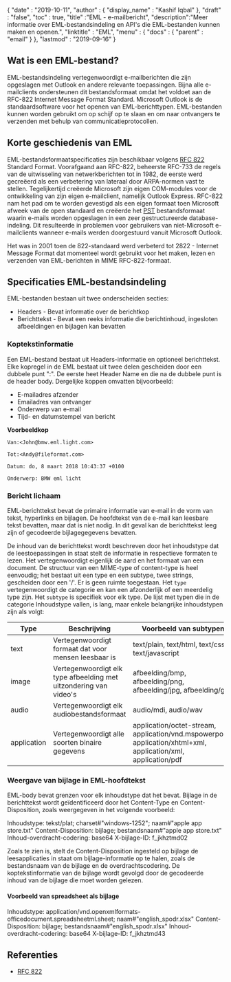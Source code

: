 {
  "date" : "2019-10-11",
  "author" : {
    "display_name" : "Kashif Iqbal"
},
  "draft" : "false",
  "toc" : true,
  "title" :"EML - e-mailbericht",
  "description":"Meer informatie over EML-bestandsindeling en API's die EML-bestanden kunnen maken en openen.",
  "linktitle" : "EML",
  "menu" : {
    "docs" : {
      "parent" : "email"
}
},
  "lastmod" : "2019-09-16"
}

## Wat is een EML-bestand?

EML-bestandsindeling vertegenwoordigt e-mailberichten die zijn opgeslagen met Outlook en andere relevante toepassingen. Bijna alle e-mailclients ondersteunen dit bestandsformaat omdat het voldoet aan de RFC-822 Internet Message Format Standard. Microsoft Outlook is de standaardsoftware voor het openen van EML-berichttypen. EML-bestanden kunnen worden gebruikt om op schijf op te slaan en om naar ontvangers te verzenden met behulp van communicatieprotocollen.

## Korte geschiedenis van EML

EML-bestandsformaatspecificaties zijn beschikbaar volgens [RFC 822](https://www.ietf.org/rfc/rfc0822.txt) Standard Format. Voorafgaand aan RFC-822, beheerste RFC-733 de regels van de uitwisseling van netwerkberichten tot in 1982, de eerste werd gecreëerd als een verbetering van lateraal door ARPA-normen vast te stellen. Tegelijkertijd creëerde Microsoft zijn eigen COM-modules voor de ontwikkeling van zijn eigen e-mailclient, namelijk Outlook Express. RFC-822 nam het pad om te worden gevestigd als een eigen formaat toen Microsoft afweek van de open standaard en creëerde het [PST](/nl/email/pst/) bestandsformaat waarin e-mails worden opgeslagen in een zeer gestructureerde database-indeling. Dit resulteerde in problemen voor gebruikers van niet-Microsoft e-mailclients wanneer e-mails werden doorgestuurd vanuit Microsoft Outlook.

Het was in 2001 toen de 822-standaard werd verbeterd tot 2822 - Internet Message Format dat momenteel wordt gebruikt voor het maken, lezen en verzenden van EML-berichten in MIME RFC-822-formaat.

## Specificaties EML-bestandsindeling

EML-bestanden bestaan uit twee onderscheiden secties:

* Headers - Bevat informatie over de berichtkop
* Berichttekst - Bevat een reeks informatie die berichtinhoud, ingesloten afbeeldingen en bijlagen kan bevatten

### Koptekstinformatie ###

Een EML-bestand bestaat uit Headers-informatie en optioneel berichttekst. Elke kopregel in de EML bestaat uit twee delen gescheiden door een dubbele punt ":". De eerste heet Header Name en die na de dubbele punt is de header body. Dergelijke koppen omvatten bijvoorbeeld:

* E-mailadres afzender
* Emailadres van ontvanger
* Onderwerp van e-mail
* Tijd- en datumstempel van bericht

**Voorbeeldkop**

```
Van:<John@bmw.eml.light.com>

Tot:<Andy@fileformat.com>

Datum: do, 8 maart 2018 10:43:37 +0100

Onderwerp: BMW eml licht
```

### Bericht lichaam ###

EML-berichttekst bevat de primaire informatie van e-mail in de vorm van tekst, hyperlinks en bijlagen. De hoofdtekst van de e-mail kan leesbare tekst bevatten, maar dat is niet nodig. In dit geval kan de berichttekst leeg zijn of gecodeerde bijlagegegevens bevatten.

De inhoud van de berichttekst wordt beschreven door het inhoudstype dat de leestoepassingen in staat stelt de informatie in respectieve formaten te lezen. Het vertegenwoordigt eigenlijk de aard en het formaat van een document. De structuur van een MIME-type of content-type is heel eenvoudig; het bestaat uit een type en een subtype, twee strings, gescheiden door een '/'. Er is geen ruimte toegestaan. Het `type` vertegenwoordigt de categorie en kan een afzonderlijk of een meerdelig type zijn. Het `subtype` is specifiek voor elk type. De lijst met typen die in de categorie Inhoudstype vallen, is lang, maar enkele belangrijke inhoudstypen zijn als volgt:


|**Type**|**Beschrijving**|**Voorbeeld van subtypen**
---|---|---|
|text|Vertegenwoordigt formaat dat voor mensen leesbaar is|text/plain, text/html, text/css, text/javascript
|image|Vertegenwoordigt elk type afbeelding met uitzondering van video's|afbeelding/bmp, afbeelding/png, afbeelding/jpg, afbeelding/gif
|audio|Vertegenwoordigt elk audiobestandsformaat|audio/mdi, audio/wav
|application|Vertegenwoordigt alle soorten binaire gegevens|application/octet-stream, application/vnd.mspowerpoint, application/xhtml+xml, application/xml, application/pdf

### Weergave van bijlage in EML-hoofdtekst ###

EML-body bevat grenzen voor elk inhoudstype dat het bevat. Bijlage in de berichttekst wordt geïdentificeerd door het Content-Type en Content-Disposition, zoals weergegeven in het volgende voorbeeld:

Inhoudstype: tekst/plat; charset#"windows-1252"; naam#"apple app store.txt"
Content-Disposition: bijlage; bestandsnaam#"apple app store.txt"
Inhoud-overdracht-codering: base64
X-bijlage-ID: f_jkhztmd02

Zoals te zien is, stelt de Content-Disposition ingesteld op bijlage de leesapplicaties in staat om bijlage-informatie op te halen, zoals de bestandsnaam van de bijlage en de overdrachtscodering. De koptekstinformatie van de bijlage wordt gevolgd door de gecodeerde inhoud van de bijlage die moet worden gelezen.

#### Voorbeeld van spreadsheet als bijlage ####

Inhoudstype: application/vnd.openxmlformats-officedocument.spreadsheetml.sheet; naam#"english_spodr.xlsx"
Content-Disposition: bijlage; bestandsnaam#"english_spodr.xlsx"
Inhoud-overdracht-codering: base64
X-bijlage-ID: f_jkhztmd43

## Referenties

* [RFC 822](https://www.ietf.org/rfc/rfc0822.txt)

